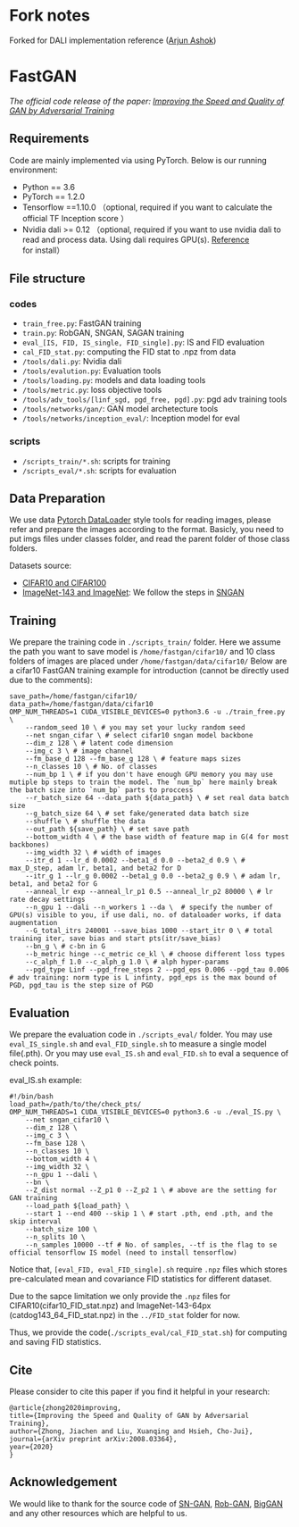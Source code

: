 # Fork notes

Forked for DALI implementation reference ([Arjun Ashok](https://github.com/ashok-arjun/))

# FastGAN
*The official code release of the paper: [*Improving the Speed and Quality of GAN by Adversarial Training*](https://arxiv.org/abs/2008.03364)*

## Requirements
Code are mainly implemented via using PyTorch.
Below is our running environment:

+ Python == 3.6 
+ PyTorch == 1.2.0
+ Tensorflow ==1.10.0 （optional, required if you want to calculate the official TF Inception score ）
+ Nvidia dali >= 0.12 （optional, required if you want to use nvidia dali to read and process data. Using dali requires GPU(s). [Reference](https://github.com/tanglang96/DataLoaders_DALI) for install）

## File structure

### codes
+ `train_free.py`: FastGAN training 
+ `train.py`: RobGAN, SNGAN, SAGAN training
+ `eval_[IS, FID, IS_single, FID_single].py`: IS and FID evaluation
+ `cal_FID_stat.py`: computing the FID stat to .npz from data
+ `/tools/dali.py`: Nvidia dali 
+ `/tools/evalution.py`: Evaluation tools
+ `/tools/loading.py`: models and data loading tools
+ `/tools/metric.py`: loss objective tools
+ `/tools/adv_tools/[linf_sgd, pgd_free, pgd].py`: pgd adv training tools
+ `/tools/networks/gan/`: GAN model archetecture tools
+ `/tools/networks/inception_eval/`: Inception model for eval

### scripts
+ `/scripts_train/*.sh`: scripts for training
+ `/scripts_eval/*.sh`: scripts for evaluation

## Data Preparation

We use data [Pytorch DataLoader](https://pytorch.org/docs/stable/data.html?highlight=dataloader#torch.utils.data.DataLoader) style tools for reading images, please refer and prepare the images according to the format. Basicly, you need to put imgs files under classes folder, and read the parent folder of those class folders.

Datasets source:
+ [CIFAR10 and CIFAR100](https://www.cs.toronto.edu/~kriz/cifar.html)
+ [ImageNet-143 and ImageNet](https://github.com/pfnet-research/sngan_projection#preprocess-dataset): We follow the steps in [SNGAN](https://github.com/pfnet-research/sngan_projection)



## Training
We prepare the training code in `./scripts_train/` folder.  Here we assume the path you want to save model is `/home/fastgan/cifar10/` and 10 class folders of images are placed  under `/home/fastgan/data/cifar10/`
Below are a cifar10 FastGAN training example for introduction (cannot be directly used due to the comments):
```
save_path=/home/fastgan/cifar10/
data_path=/home/fastgan/data/cifar10 
OMP_NUM_THREADS=1 CUDA_VISIBLE_DEVICES=0 python3.6 -u ./train_free.py \
    --random_seed 10 \ # you may set your lucky random seed  
    --net sngan_cifar \ # select cifar10 sngan model backbone
    --dim_z 128 \ # latent code dimension
    --img_c 3 \ # image channel 
    --fm_base_d 128 --fm_base_g 128 \ # feature maps sizes
    --n_classes 10 \ # No. of classes
    --num_bp 1 \ # if you don't have enough GPU memory you may use mutiple bp steps to train the model. The `num_bp` here mainly break the batch size into `num_bp` parts to proccess 
    --r_batch_size 64 --data_path ${data_path} \ # set real data batch size
    --g_batch_size 64 \ # set fake/generated data batch size
    --shuffle \ # shuffle the data
    --out_path ${save_path} \ # set save path
    --bottom_width 4 \ # the base width of feature map in G(4 for most backbones)
    --img_width 32 \ # width of images
    --itr_d 1 --lr_d 0.0002 --beta1_d 0.0 --beta2_d 0.9 \ # max_D_step, adam lr, beta1, and beta2 for D
    --itr_g 1 --lr_g 0.0002 --beta1_g 0.0 --beta2_g 0.9 \ # adam lr, beta1, and beta2 for G
    --anneal_lr exp --anneal_lr_p1 0.5 --anneal_lr_p2 80000 \ # lr rate decay settings
    --n_gpu 1 --dali --n_workers 1 --da \  # specify the number of GPU(s) visible to you, if use dali, no. of dataloader works, if data augmentation
    --G_total_itrs 240001 --save_bias 1000 --start_itr 0 \ # total training iter, save bias and start pts(itr/save_bias)
    --bn_g \ # c-bn in G
    --b_metric hinge --c_metric ce_kl \ # choose different loss types
    --c_alph_f 1.0 --c_alph_g 1.0 \ # alph hyper-params
    --pgd_type Linf --pgd_free_steps 2 --pgd_eps 0.006 --pgd_tau 0.006 # adv training: norm type is L infinty, pgd_eps is the max bound of PGD, pgd_tau is the step size of PGD

```


## Evaluation
We prepare the evaluation code in `./scripts_eval/` folder. You may use `eval_IS_single.sh` and `eval_FID_single.sh` to measure a single model file(.pth). Or you may use `eval_IS.sh` and `eval_FID.sh` to eval a sequence of check points.

eval_IS.sh example:
```
#!/bin/bash
load_path=/path/to/the/check_pts/
OMP_NUM_THREADS=1 CUDA_VISIBLE_DEVICES=0 python3.6 -u ./eval_IS.py \
    --net sngan_cifar10 \
    --dim_z 128 \
    --img_c 3 \
    --fm_base 128 \
    --n_classes 10 \
    --bottom_width 4 \
    --img_width 32 \
    --n_gpu 1 --dali \ 
    --bn \ 
    --Z_dist normal --Z_p1 0 --Z_p2 1 \ # above are the setting for GAN training
    --load_path ${load_path} \
    --start 1 --end 400 --skip 1 \ # start .pth, end .pth, and the skip interval
    --batch_size 100 \
    --n_splits 10 \
    --n_samples 10000 --tf # No. of samples, --tf is the flag to se official tensorflow IS model (need to install tensorflow)
```
Notice that, `[eval_FID, eval_FID_single].sh` require `.npz` files which stores pre-calculated mean and covariance FID statistics for different dataset. 

Due to the sapce limitation we only provide the `.npz` files for CIFAR10(cifar10_FID_stat.npz) and ImageNet-143-64px (catdog143_64_FID_stat.npz) in the `../FID_stat` folder for now. 

Thus, we provide the code(`./scripts_eval/cal_FID_stat.sh`) for computing and saving FID statistics.



## Cite
Please consider to cite this paper if you find it helpful in your research:

    @article{zhong2020improving,
    title={Improving the Speed and Quality of GAN by Adversarial Training},
    author={Zhong, Jiachen and Liu, Xuanqing and Hsieh, Cho-Jui},
    journal={arXiv preprint arXiv:2008.03364},
    year={2020}
    }



## Acknowledgement

We would like to thank for the source code of [SN-GAN](https://github.com/pfnet-research/sngan_projection), [Rob-GAN](https://github.com/xuanqing94/RobGAN), [BigGAN](https://github.com/ajbrock/BigGAN-PyTorch) and any other resources which are helpful to us.
